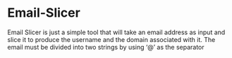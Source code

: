 # Email-Slicer
Email Slicer is just a simple tool that will take an email address as input and slice it to produce the username and the domain associated with it. The email must be divided into two strings by using ‘@’ as the separator
